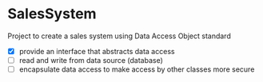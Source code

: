 # SalesSystem
Project to create a sales system using Data Access Object standard

- [x] provide an interface that abstracts data access
- [ ] read and write from data source (database)
- [ ] encapsulate data access to make access by other classes more secure
